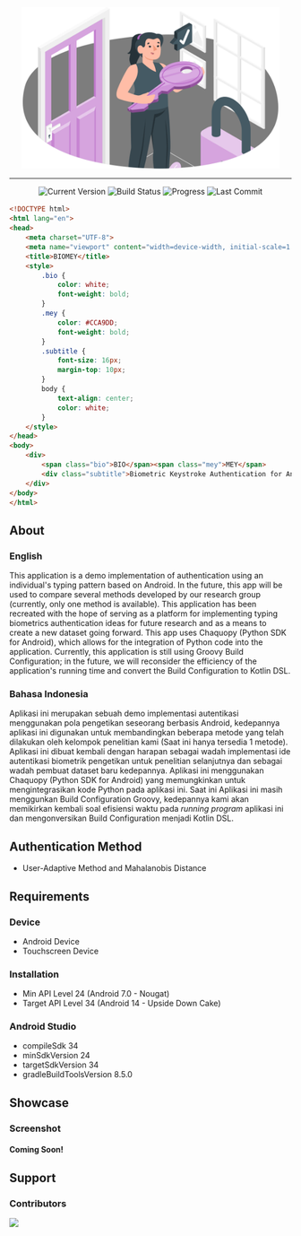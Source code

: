 <p align="center">
  <a href="https://github.com/ArdityoCahyo/Biomey-KeystrokeDynamics">
    <img width="460" src="https://raw.githubusercontent.com/ArdityoCahyo/Biomey-KeystrokeDynamics/refs/heads/master/app/src/main/res/drawable/img_genuine.png" title="BIOMEY (BETA)" alt="BIOMEY (BETA)">
  </a>
  <br>
</p>
<hr/>
<p align="center">
  <img src="https://badgen.net/badge/version/v2-beta/blue" title="Current Version" alt="Current Version">
  <img src="https://badgen.net/badge/build/beta/grey" title="Build Status" alt="Build Status">
  <img src="https://badgen.net/badge/progress/15%25/yellow" title="Progress" alt="Progress">                                                                                 
  <img src="https://badgen.net/github/last-commit/ArdityoCahyo/Biomey-KeystrokeDynamics" title="Last Commit" alt="Last Commit">                                                                 
</p>

```html
<!DOCTYPE html>
<html lang="en">
<head>
    <meta charset="UTF-8">
    <meta name="viewport" content="width=device-width, initial-scale=1.0">
    <title>BIOMEY</title>
    <style>
        .bio {
            color: white;
            font-weight: bold;
        }
        .mey {
            color: #CCA9DD;
            font-weight: bold;
        }
        .subtitle {
            font-size: 16px;
            margin-top: 10px;
        }
        body {
            text-align: center;
            color: white;
        }
    </style>
</head>
<body>
    <div>
        <span class="bio">BIO</span><span class="mey">MEY</span>
        <div class="subtitle">Biometric Keystroke Authentication for Android</div>
    </div>
</body>
</html>
```

## About

### English
This application is a demo implementation of authentication using an individual's typing pattern based on Android. In the future, this app will be used to compare several methods developed by our research group (currently, only one method is available). This application has been recreated with the hope of serving as a platform for implementing typing biometrics authentication ideas for future research and as a means to create a new dataset going forward. This app uses Chaquopy (Python SDK for Android), which allows for the integration of Python code into the application. Currently, this application is still using Groovy Build Configuration; in the future, we will reconsider the efficiency of the application's running time and convert the Build Configuration to Kotlin DSL.

### Bahasa Indonesia
Aplikasi ini merupakan sebuah demo implementasi autentikasi menggunakan pola pengetikan seseorang berbasis Android, kedepannya aplikasi ini digunakan untuk membandingkan beberapa metode yang telah dilakukan oleh kelompok penelitian kami (Saat ini hanya tersedia 1 metode). Aplikasi ini dibuat kembali dengan harapan sebagai wadah implementasi ide autentikasi biometrik pengetikan untuk penelitian selanjutnya dan sebagai wadah pembuat dataset baru kedepannya. Aplikasi ini menggunakan Chaquopy (Python SDK for Android) yang memungkinkan untuk mengintegrasikan kode Python pada aplikasi ini. Saat ini Aplikasi ini masih menggunkan Build Configuration Groovy, kedepannya kami akan memikirkan kembali soal efisiensi waktu pada <i>running program</i> aplikasi ini dan mengonversikan Build Configuration menjadi Kotlin DSL.

## Authentication Method
* User-Adaptive Method and Mahalanobis Distance

## Requirements

### Device
* Android Device
* Touchscreen Device

### Installation
* Min API Level 24      (Android 7.0 - Nougat)
* Target API Level 34   (Android 14  - Upside Down Cake)


### Android Studio
* compileSdk 34
* minSdkVersion 24
* targetSdkVersion 34
* gradleBuildToolsVersion 8.5.0

## Showcase

### Screenshot

#### Coming Soon!

## Support

### Contributors

<a href="https://github.com/ArdityoCahyo/Biomey-KeystrokeDynamics/graphs/contributors">
  <img src="https://contrib.rocks/image?repo=ArdityoCahyo/Biomey-KeystrokeDynamics" />
</a>
